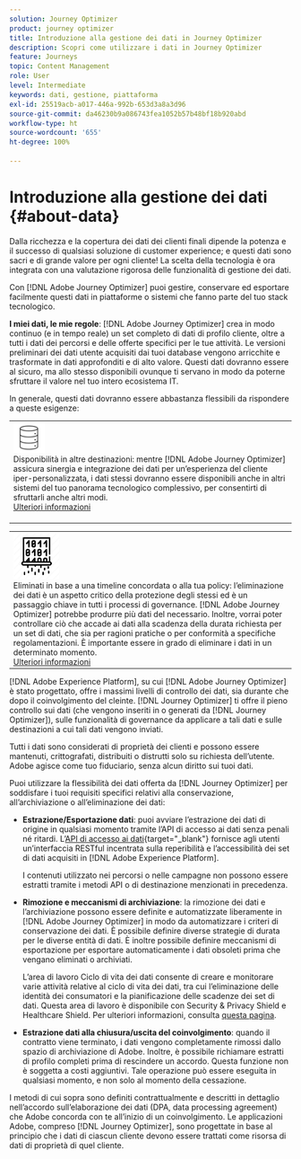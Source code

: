 ```yaml
---
solution: Journey Optimizer
product: journey optimizer
title: Introduzione alla gestione dei dati in Journey Optimizer
description: Scopri come utilizzare i dati in Journey Optimizer
feature: Journeys
topic: Content Management
role: User
level: Intermediate
keywords: dati, gestione, piattaforma
exl-id: 25519acb-a017-446a-992b-653d3a8a3d96
source-git-commit: da46230b9a086743fea1052b57b48bf18b920abd
workflow-type: ht
source-wordcount: '655'
ht-degree: 100%

---
```


# Introduzione alla gestione dei dati {#about-data}

Dalla ricchezza e la copertura dei dati dei clienti finali dipende la potenza e il successo di qualsiasi soluzione di customer experience; e questi dati sono sacri e di grande valore per ogni cliente! La scelta della tecnologia è ora integrata con una valutazione rigorosa delle funzionalità di gestione dei dati.

Con [!DNL Adobe Journey Optimizer] puoi gestire, conservare ed esportare facilmente questi dati in piattaforme o sistemi che fanno parte del tuo stack tecnologico.

**I miei dati, le mie regole**: [!DNL Adobe Journey Optimizer] crea in modo continuo (e in tempo reale) un set completo di dati di profilo cliente, oltre a tutti i dati dei percorsi e delle offerte specifici per le tue attività. Le versioni preliminari dei dati utente acquisiti dai tuoi database vengono arricchite e trasformate in dati approfonditi e di alto valore. Questi dati dovranno essere al sicuro, ma allo stesso disponibili ovunque ti servano in modo da poterne sfruttare il valore nel tuo intero ecosistema IT.

In generale, questi dati dovranno essere abbastanza flessibili da rispondere a queste esigenze:


<table style="table-layout:fixed">
<tr style="border: 0;">
  <td>
    <div><img alt="destinazioni" src="assets/do-not-localize/dest.png" /> 
   <br>Disponibilità in altre destinazioni: mentre [!DNL Adobe Journey Optimizer] assicura sinergia e integrazione dei dati per un’esperienza del cliente iper-personalizzata, i dati stessi dovranno essere disponibili anche in altri sistemi del tuo panorama tecnologico complessivo, per consentirti di sfruttarli anche altri modi.
    <div>
     <a href="../integrations/ajo-integrations.md">Ulteriori informazioni</a></div>
    </div>
    <br>
  </td>
</tr>
</table>

<!--td>
    <div><img alt="retention" src="assets/do-not-localize/retention.png" />  
    <br>Retained for a stipulated duration – Industry or regional regulations (such as GDPR or CCPA) or internal data governance policies stipulate how long or how short a duration, data needs to be maintained or archived in Adobe Experience Platform Data Lake. <a href="../privacy/get-started-privacy.md">Learn more</a></div>
  </td>
</tr>
<tr style="border: 0;"-->
<table style="table-layout:fixed">
<tr style="border: 0;">
  <td>
    <div><img alt="policy" src="assets/do-not-localize/policy.png" /> 
    <br>Eliminati in base a una timeline concordata o alla tua policy: l’eliminazione dei dati è un aspetto critico della protezione degli stessi ed è un passaggio chiave in tutti i processi di governance. [!DNL Adobe Journey Optimizer] potrebbe produrre più dati del necessario. Inoltre, vorrai poter controllare ciò che accade ai dati alla scadenza della durata richiesta per un set di dati, che sia per ragioni pratiche o per conformità a specifiche regolamentazioni. È importante essere in grado di eliminare i dati in un determinato momento. 
    </div>
      <div>
     <a href="../privacy/data-hygiene.md">Ulteriori informazioni</a></div>
    </div>
  </td>
</tr>
</table>

[!DNL Adobe Experience Platform], su cui [!DNL Adobe Journey Optimizer] è stato progettato, offre i massimi livelli di controllo dei dati, sia durante che dopo il coinvolgimento del cleinte. [!DNL Journey Optimizer] ti offre il pieno controllo sui dati (che vengono inseriti in o generati da [!DNL Journey Optimizer]), sulle funzionalità di governance da applicare a tali dati e sulle destinazioni a cui tali dati vengono inviati.

Tutti i dati sono considerati di proprietà dei clienti e possono essere mantenuti, crittografati, distribuiti o distrutti solo su richiesta dell’utente. Adobe agisce come tuo fiduciario, senza alcun diritto sui tuoi dati.

Puoi utilizzare la flessibilità dei dati offerta da [!DNL Journey Optimizer] per soddisfare i tuoi requisiti specifici relativi alla conservazione, all’archiviazione o all’eliminazione dei dati:

* **Estrazione/Esportazione dati**: puoi avviare l’estrazione dei dati di origine in qualsiasi momento tramite l’API di accesso ai dati senza penali né ritardi. L’[API di accesso ai dati](https://experienceleague.adobe.com/docs/experience-platform/data-access/api.html?lang=it){target="_blank"} fornisce agli utenti un’interfaccia RESTful incentrata sulla reperibilità e l’accessibilità dei set di dati acquisiti in [!DNL Adobe Experience Platform]. <!--In the future (on roadmap), you can use file-based destinations to export and migrate log data from Adobe Journey Optimizer. -->

  I contenuti utilizzato nei percorsi o nelle campagne non possono essere estratti tramite i metodi API o di destinazione menzionati in precedenza.

<!--
* **Profile Service Data Retention**: For Behavioral and Time series data appended to any Profile, you may choose to use Journey Optimizer's default setting of retaining this data for up to 91 days from the date of its addition to a Profile, or until an alternative time-period selected by the you. The time that Adobe keeps this data varies from contract to contract, and is outlined in an organization's data retention policy.

  Learn more about Experience Event expirations in [Adobe Experience Platform documentation](https://experienceleague.adobe.com/docs/experience-platform/profile/event-expirations.html){target="_blank"}.
-->

* **Rimozione e meccanismi di archiviazione**: la rimozione dei dati e l’archiviazione possono essere definite e automatizzate liberamente in [!DNL Adobe Journey Optimizer] in modo da automatizzare i criteri di conservazione dei dati. È possibile definire diverse strategie di durata per le diverse entità di dati. È inoltre possibile definire meccanismi di esportazione per esportare automaticamente i dati obsoleti prima che vengano eliminati o archiviati.

  L’area di lavoro Ciclo di vita dei dati consente di creare e monitorare varie attività relative al ciclo di vita dei dati, tra cui l’eliminazione delle identità dei consumatori e la pianificazione delle scadenze dei set di dati. Questa area di lavoro è disponibile con Security &amp; Privacy Shield e Healthcare Shield. Per ulteriori informazioni, consulta [questa pagina](../privacy/data-hygiene.md).

<!--
* **Data Lake and Deletions**: Customer Data stored in the Data Lake can be retained by Journey Optimizer:
    
    * for 7 days to facilitate the onboarding of Customer Data into the Profile Services, after which it may be permanently deleted, or
    * until chosen to be deleted by you

-->

* **Estrazione dati alla chiusura/uscita del coinvolgimento**: quando il contratto viene terminato, i dati vengono completamente rimossi dallo spazio di archiviazione di Adobe. Inoltre, è possibile richiamare estratti di profilo completi prima di rescindere un accordo. Questa funzione non è soggetta a costi aggiuntivi. Tale operazione può essere eseguita in qualsiasi momento, e non solo al momento della cessazione.

I metodi di cui sopra sono definiti contrattualmente e descritti in dettaglio nell’accordo sull’elaborazione dei dati (DPA, data processing agreement) che Adobe concorda con te all’inizio di un coinvolgimento. Le applicazioni Adobe, compreso [!DNL Journey Optimizer], sono progettate in base al principio che i dati di ciascun cliente devono essere trattati come risorsa di dati di proprietà di quel cliente.
